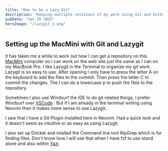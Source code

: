 ```yaml
---
title: "How to be a Lazy Git"
description: "Keeping multiple revisions of my work using Git and Github"
pubDate: "Jan 20 2025"
heroImage: "/lazygit_1.png"
---
```


## Setting up the MacMini with Git and Lazygit

It has taken me a while to work out how I can get a repository on this [MacMini](/blog/macmini) computer so I can work on the web site just the same as I can on my MacBook Pro. I like Lazygit in the Terminal to organize my git work. Lazygit is so easy to use. After opening I only have to press the letter A on the keyboard to add the files to the commit. Then press the letter C to commit the changes. The I can do a lowercase p to push the files to the repository.

Sometimes I also use Windsurf the IDE to do git related things, I prefer Windsurf over [VSCode](/blog/vsconeovim) . But if I am already in the terminal writing using Neovim then it makes more sense to use Lazygit.

I saw that I have a Git Plugin installed here in Neovim. Had a quick look and it doesn't seem as intuitive or as easy as using Lazygit.

I also set up Docker and intalled the Command line tool RipGrep which is for finding files. Don't know how I will use that when I have fzf to use stand alone and also within [Yazi](/blog/yazi)
